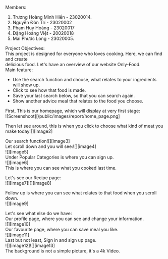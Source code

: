Members: 

1. Trương Hoàng Minh Hiển \- 23020014\.  
2. Nguyễn Đôn Trí \- 23020002  
3. Phạm Huy Hoàng \- 23020017  
4. Đặng Hoàng Việt \- 20020018  
5. Mai Phước Long \- 23020005\.

Project Objectives:  
	This project is designed for everyone who loves cooking. Here, we can find and create   
	delicious food. Let's have an overview of our website Only-Food.  
Main feature:

* Use the search function and choose, what relates to your ingredients will show up.  
* Click to see how that food is made.  
* Save your last search below, so that you can search again.  
* Show another advice meal that relates to the food you choose.


First, This is our homepage, which will display at very first stage:  
![Screenshoot][/public/images/report/home_page.png]

Then let see around, this is when you click to choose what kind of meat you make today![][image2]

Our search function![][image3]  
Let scroll down and you will see:![][image4]  
![][image5]  
Under Popular Categories is where you can sign up.  
![][image6]  
This is where you can see what you cooked last time.

Let's see our Recipe page:  
![][image7]![][image8]

Follow up is where you can see what relates to that food when you scroll down.  
![][image9]

Let's see what else do we have:  
Our profile page, where you can see and change your information.  
![][image10]  
Our favourite page, where you can save meal you like.  
![][image11]  
Last but not least, Sign in and sign up page.  
![][image12]![][image13]  
The background is not a simple picture, it's a 4k Video.














